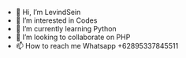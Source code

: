 - 👋 Hi, I’m LevindSein
- 👀 I’m interested in Codes
- 🌱 I’m currently learning Python
- 💞️ I’m looking to collaborate on PHP
- 📫 How to reach me Whatsapp +62895337845511

<!---
LevindSein/LevindSein is a ✨ special ✨ repository because its `README.md` (this file) appears on your GitHub profile.
You can click the Preview link to take a look at your changes.
--->
